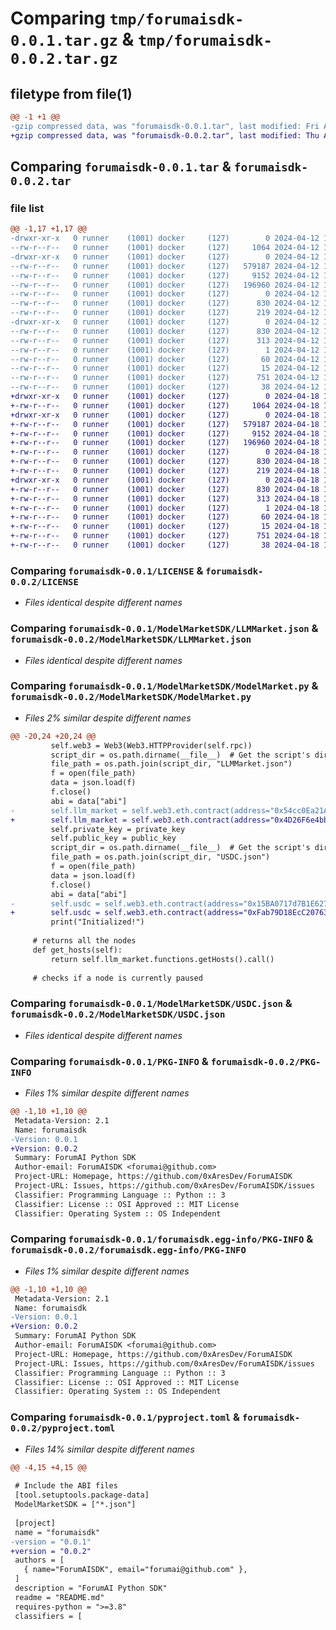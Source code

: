 # Comparing `tmp/forumaisdk-0.0.1.tar.gz` & `tmp/forumaisdk-0.0.2.tar.gz`

## filetype from file(1)

```diff
@@ -1 +1 @@
-gzip compressed data, was "forumaisdk-0.0.1.tar", last modified: Fri Apr 12 14:51:59 2024, max compression
+gzip compressed data, was "forumaisdk-0.0.2.tar", last modified: Thu Apr 18 16:51:06 2024, max compression
```

## Comparing `forumaisdk-0.0.1.tar` & `forumaisdk-0.0.2.tar`

### file list

```diff
@@ -1,17 +1,17 @@
-drwxr-xr-x   0 runner    (1001) docker     (127)        0 2024-04-12 14:51:59.763480 forumaisdk-0.0.1/
--rw-r--r--   0 runner    (1001) docker     (127)     1064 2024-04-12 14:51:48.000000 forumaisdk-0.0.1/LICENSE
-drwxr-xr-x   0 runner    (1001) docker     (127)        0 2024-04-12 14:51:59.759480 forumaisdk-0.0.1/ModelMarketSDK/
--rw-r--r--   0 runner    (1001) docker     (127)   579187 2024-04-12 14:51:48.000000 forumaisdk-0.0.1/ModelMarketSDK/LLMMarket.json
--rw-r--r--   0 runner    (1001) docker     (127)     9152 2024-04-12 14:51:48.000000 forumaisdk-0.0.1/ModelMarketSDK/ModelMarket.py
--rw-r--r--   0 runner    (1001) docker     (127)   196960 2024-04-12 14:51:48.000000 forumaisdk-0.0.1/ModelMarketSDK/USDC.json
--rw-r--r--   0 runner    (1001) docker     (127)        0 2024-04-12 14:51:48.000000 forumaisdk-0.0.1/ModelMarketSDK/__init__.py
--rw-r--r--   0 runner    (1001) docker     (127)      830 2024-04-12 14:51:59.763480 forumaisdk-0.0.1/PKG-INFO
--rw-r--r--   0 runner    (1001) docker     (127)      219 2024-04-12 14:51:48.000000 forumaisdk-0.0.1/README.md
-drwxr-xr-x   0 runner    (1001) docker     (127)        0 2024-04-12 14:51:59.763480 forumaisdk-0.0.1/forumaisdk.egg-info/
--rw-r--r--   0 runner    (1001) docker     (127)      830 2024-04-12 14:51:59.000000 forumaisdk-0.0.1/forumaisdk.egg-info/PKG-INFO
--rw-r--r--   0 runner    (1001) docker     (127)      313 2024-04-12 14:51:59.000000 forumaisdk-0.0.1/forumaisdk.egg-info/SOURCES.txt
--rw-r--r--   0 runner    (1001) docker     (127)        1 2024-04-12 14:51:59.000000 forumaisdk-0.0.1/forumaisdk.egg-info/dependency_links.txt
--rw-r--r--   0 runner    (1001) docker     (127)       60 2024-04-12 14:51:59.000000 forumaisdk-0.0.1/forumaisdk.egg-info/requires.txt
--rw-r--r--   0 runner    (1001) docker     (127)       15 2024-04-12 14:51:59.000000 forumaisdk-0.0.1/forumaisdk.egg-info/top_level.txt
--rw-r--r--   0 runner    (1001) docker     (127)      751 2024-04-12 14:51:48.000000 forumaisdk-0.0.1/pyproject.toml
--rw-r--r--   0 runner    (1001) docker     (127)       38 2024-04-12 14:51:59.763480 forumaisdk-0.0.1/setup.cfg
+drwxr-xr-x   0 runner    (1001) docker     (127)        0 2024-04-18 16:51:06.645172 forumaisdk-0.0.2/
+-rw-r--r--   0 runner    (1001) docker     (127)     1064 2024-04-18 16:50:58.000000 forumaisdk-0.0.2/LICENSE
+drwxr-xr-x   0 runner    (1001) docker     (127)        0 2024-04-18 16:51:06.645172 forumaisdk-0.0.2/ModelMarketSDK/
+-rw-r--r--   0 runner    (1001) docker     (127)   579187 2024-04-18 16:50:58.000000 forumaisdk-0.0.2/ModelMarketSDK/LLMMarket.json
+-rw-r--r--   0 runner    (1001) docker     (127)     9152 2024-04-18 16:50:58.000000 forumaisdk-0.0.2/ModelMarketSDK/ModelMarket.py
+-rw-r--r--   0 runner    (1001) docker     (127)   196960 2024-04-18 16:50:58.000000 forumaisdk-0.0.2/ModelMarketSDK/USDC.json
+-rw-r--r--   0 runner    (1001) docker     (127)        0 2024-04-18 16:50:58.000000 forumaisdk-0.0.2/ModelMarketSDK/__init__.py
+-rw-r--r--   0 runner    (1001) docker     (127)      830 2024-04-18 16:51:06.645172 forumaisdk-0.0.2/PKG-INFO
+-rw-r--r--   0 runner    (1001) docker     (127)      219 2024-04-18 16:50:58.000000 forumaisdk-0.0.2/README.md
+drwxr-xr-x   0 runner    (1001) docker     (127)        0 2024-04-18 16:51:06.645172 forumaisdk-0.0.2/forumaisdk.egg-info/
+-rw-r--r--   0 runner    (1001) docker     (127)      830 2024-04-18 16:51:06.000000 forumaisdk-0.0.2/forumaisdk.egg-info/PKG-INFO
+-rw-r--r--   0 runner    (1001) docker     (127)      313 2024-04-18 16:51:06.000000 forumaisdk-0.0.2/forumaisdk.egg-info/SOURCES.txt
+-rw-r--r--   0 runner    (1001) docker     (127)        1 2024-04-18 16:51:06.000000 forumaisdk-0.0.2/forumaisdk.egg-info/dependency_links.txt
+-rw-r--r--   0 runner    (1001) docker     (127)       60 2024-04-18 16:51:06.000000 forumaisdk-0.0.2/forumaisdk.egg-info/requires.txt
+-rw-r--r--   0 runner    (1001) docker     (127)       15 2024-04-18 16:51:06.000000 forumaisdk-0.0.2/forumaisdk.egg-info/top_level.txt
+-rw-r--r--   0 runner    (1001) docker     (127)      751 2024-04-18 16:50:58.000000 forumaisdk-0.0.2/pyproject.toml
+-rw-r--r--   0 runner    (1001) docker     (127)       38 2024-04-18 16:51:06.645172 forumaisdk-0.0.2/setup.cfg
```

### Comparing `forumaisdk-0.0.1/LICENSE` & `forumaisdk-0.0.2/LICENSE`

 * *Files identical despite different names*

### Comparing `forumaisdk-0.0.1/ModelMarketSDK/LLMMarket.json` & `forumaisdk-0.0.2/ModelMarketSDK/LLMMarket.json`

 * *Files identical despite different names*

### Comparing `forumaisdk-0.0.1/ModelMarketSDK/ModelMarket.py` & `forumaisdk-0.0.2/ModelMarketSDK/ModelMarket.py`

 * *Files 2% similar despite different names*

```diff
@@ -20,24 +20,24 @@
         self.web3 = Web3(Web3.HTTPProvider(self.rpc))
         script_dir = os.path.dirname(__file__)  # Get the script's directory
         file_path = os.path.join(script_dir, "LLMMarket.json")
         f = open(file_path)
         data = json.load(f)
         f.close()
         abi = data["abi"]
-        self.llm_market = self.web3.eth.contract(address="0x54cc0Ea21A53ddaAbF774d1882702897BCe7Cd05", abi=abi)
+        self.llm_market = self.web3.eth.contract(address="0x4D26F6e4bb4dd9BC5f9E9Cb8714fFf324B57Dae9", abi=abi)
         self.private_key = private_key
         self.public_key = public_key
         script_dir = os.path.dirname(__file__)  # Get the script's directory
         file_path = os.path.join(script_dir, "USDC.json")
         f = open(file_path)
         data = json.load(f)
         f.close()
         abi = data["abi"]
-        self.usdc = self.web3.eth.contract(address="0x15BA0717d7B1E627b8740Bb5589709afC6A99359", abi=abi)
+        self.usdc = self.web3.eth.contract(address="0xFab79D18EcC2076369FD7e7391d5F8C1A98beb3c", abi=abi)
         print("Initialized!")
 
     # returns all the nodes
     def get_hosts(self):
         return self.llm_market.functions.getHosts().call()
 
     # checks if a node is currently paused
```

### Comparing `forumaisdk-0.0.1/ModelMarketSDK/USDC.json` & `forumaisdk-0.0.2/ModelMarketSDK/USDC.json`

 * *Files identical despite different names*

### Comparing `forumaisdk-0.0.1/PKG-INFO` & `forumaisdk-0.0.2/PKG-INFO`

 * *Files 1% similar despite different names*

```diff
@@ -1,10 +1,10 @@
 Metadata-Version: 2.1
 Name: forumaisdk
-Version: 0.0.1
+Version: 0.0.2
 Summary: ForumAI Python SDK
 Author-email: ForumAISDK <forumai@github.com>
 Project-URL: Homepage, https://github.com/0xAresDev/ForumAISDK
 Project-URL: Issues, https://github.com/0xAresDev/ForumAISDK/issues
 Classifier: Programming Language :: Python :: 3
 Classifier: License :: OSI Approved :: MIT License
 Classifier: Operating System :: OS Independent
```

### Comparing `forumaisdk-0.0.1/forumaisdk.egg-info/PKG-INFO` & `forumaisdk-0.0.2/forumaisdk.egg-info/PKG-INFO`

 * *Files 1% similar despite different names*

```diff
@@ -1,10 +1,10 @@
 Metadata-Version: 2.1
 Name: forumaisdk
-Version: 0.0.1
+Version: 0.0.2
 Summary: ForumAI Python SDK
 Author-email: ForumAISDK <forumai@github.com>
 Project-URL: Homepage, https://github.com/0xAresDev/ForumAISDK
 Project-URL: Issues, https://github.com/0xAresDev/ForumAISDK/issues
 Classifier: Programming Language :: Python :: 3
 Classifier: License :: OSI Approved :: MIT License
 Classifier: Operating System :: OS Independent
```

### Comparing `forumaisdk-0.0.1/pyproject.toml` & `forumaisdk-0.0.2/pyproject.toml`

 * *Files 14% similar despite different names*

```diff
@@ -4,15 +4,15 @@
 
 # Include the ABI files
 [tool.setuptools.package-data]
 ModelMarketSDK = ["*.json"]
 
 [project]
 name = "forumaisdk"
-version = "0.0.1"
+version = "0.0.2"
 authors = [
   { name="ForumAISDK", email="forumai@github.com" },
 ]
 description = "ForumAI Python SDK"
 readme = "README.md"
 requires-python = ">=3.8"
 classifiers = [
```

